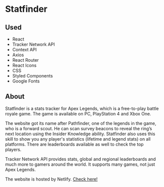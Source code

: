 # Statfinder

## Used

- React
- Tracker Network API
- Context API
- Axios
- React Router
- React Icons
- CSS
- Styled Components
- Google Fonts

## About

Statfinder is a stats tracker for Apex Legends, which is a free-to-play battle royale game. The game is available on PC, PlayStation 4 and Xbox One.

The website got its name after Pathfinder, one of the legends in the game, who is a forward scout. He can scan survey beacons to reveal the ring’s next location using the Insider Knowledge ability. Statfinder also uses this skill to show you any player's statistics (lifetime and legend stats) on all platforms. There are leaderboards available as well to check the top players.

Tracker Network API provides stats, global and regional leaderboards and much more to gamers around the world. It supports many games, not just Apex Legends.

The website is hosted by Netlify. [Check here!](https://statfinder.netlify.com/)
